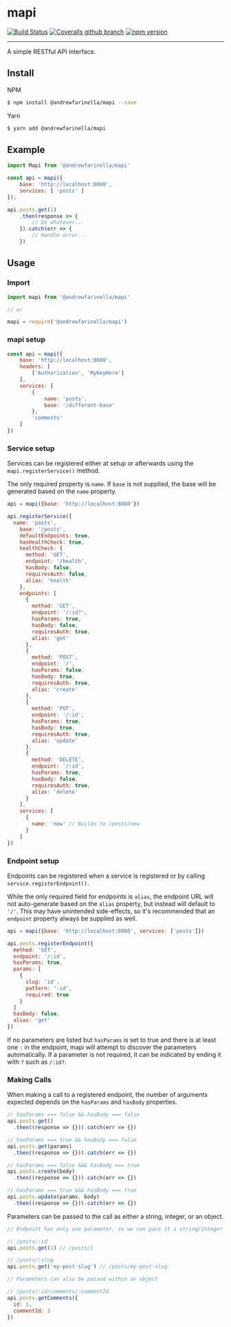 # mapi
[![Build Status](https://travis-ci.org/andrewfarinella/mapi.svg?branch=master)](https://travis-ci.org/andrewfarinella/mapi) [![Coveralls github branch](https://img.shields.io/coveralls/github/andrewfarinella/mapi/master.svg)](https://coveralls.io/github/andrewfarinella/mapi?branch=master) [![npm version](https://badge.fury.io/js/%40andrewfarinella%2Fmapi.svg)](https://badge.fury.io/js/%40andrewfarinella%2Fmapi)

---
A simple RESTful API interface.

## Install

NPM
```bash
$ npm install @andrewfarinella/mapi --save
```

Yarn
```bash
$ yarn add @andrewfarinella/mapi
```

## Example

```js
import Mapi from '@andrewfarinella/mapi'

const api = mapi({
    base: 'http://localhost:8080',
    services: [ 'posts' ]
});

api.posts.get(1)
    .then(response => {
        // Do whatever...
    }).catch(err => {
        // Handle error...
    })
```

## Usage

### Import

```js
import mapi from '@andrewfarinella/mapi'

// or

mapi = require('@andrewfarinella/mapi')
```

### mapi setup

```js
const api = mapi({
    base: 'http://localhost:8080',
    headers: [
        ['Authorization', 'MyKeyHere']
    ],
    services: [
        {
            name: 'posts',
            base: '/different-base'
        },
        'comments'
    ]
})
```
### Service setup
Services can be registered either at setup or afterwards using the `mapi.registerService()` method.

The only required property is `name`. If `base` is not supplied, the base will be generated based on the `name` property.
```js
api = mapi({base: 'http://localhost:8080'})

api.registerService({
  name: 'posts',
    base: '/posts',
    defaultEndpoints: true,
    hasHealthCheck: true,
    healthCheck: {
      method: 'GET',
      endpoint: '/health',
      hasBody: false,
      requiresAuth: false,
      alias: 'health'
    },
    endpoints: [
      {
        method: 'GET',
        endpoint: '/:id?',
        hasParams: true,
        hasBody: false,
        requiresAuth: true,
        alias: 'get'
      },
      {
        method: 'POST',
        endpoint: '/',
        hasParams: false,
        hasBody: true,
        requiresAuth: true,
        alias: 'create'
      },
      {
        method: 'PUT',
        endpoint: '/:id',
        hasParams: true,
        hasBody: true,
        requiresAuth: true,
        alias: 'update'
      },
      {
        method: 'DELETE',
        endpoint: '/:id',
        hasParams: true,
        hasBody: false,
        requiresAuth: true,
        alias: 'delete'
      }
    ],
    services: [
      {
        name: 'new' // Builds to /posts/new
      }
    ]
})
```

### Endpoint setup

Endpoints can be registered when a service is registered or by calling `service.registerEndpoint()`.

While the only required field for endpoints is `alias`, the endpoint URL will not auto-generate based on the `alias` property, but instead will default to `'/'`. This may have unintended side-effects, so it's recommended that an `endpoint` property always be supplied as well.

```js
api = mapi({base: 'http://localhost:8080', services: ['posts']})

api.posts.registerEndpoint({
  method: 'GET',
  endpoint: '/:id',
  hasParams: true,
  params: [
    {
      slug: 'id',
      pattern: ':id',
      required: true
    }
  ]
  hasBody: false,
  alias: 'get'
})
```

If no parameters are listed but `hasParams` is set to true and there is at least one `:` in the endpoint, mapi will attempt to discover the parameters automatically. If a parameter is not required, it can be indicated by ending it with `?` such as `/:id?`.

### Making Calls
When making a call to a registered endpoint, the number of arguments expected depends on the `hasParams` and `hasBody` properties.
```js
// hasParams === false && hasBody === false
api.posts.get()
  .then((response => {})).catch(err => {})

// hasParams === true && hasBody === false
api.posts.get(params)
  .then((response => {})).catch(err => {})

// hasParams === false &&& hasBody === true
api.posts.create(body)
  .then((response => {})).catch(err => {})

// hasParams === true &&& hasBody === true
api.posts.update(params, body)
  .then((response => {})).catch(err => {})
```

Parameters can be passed to the call as either a string, integer, or an object.
```js
// Endpoint has only one parameter, so we can pass it a string/integer

// /posts/:id
api.posts.get(1) // /posts/1

// /posts/:slug
api.posts.get('my-post-slug') // /posts/my-post-slug

// Parameters can also be passed within an object

// /posts/:id/comments/:commentId
api.posts.getComments({
  id: 1,
  commentId: 3
})
```
